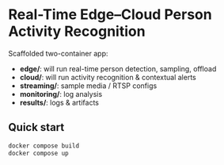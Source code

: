 # Real-Time Edge–Cloud Person Activity Recognition

Scaffolded two-container app:
- **edge/**: will run real-time person detection, sampling, offload
- **cloud/**: will run activity recognition & contextual alerts
- **streaming/**: sample media / RTSP configs
- **monitoring/**: log analysis
- **results/**: logs & artifacts

## Quick start
```bash
docker compose build
docker compose up


